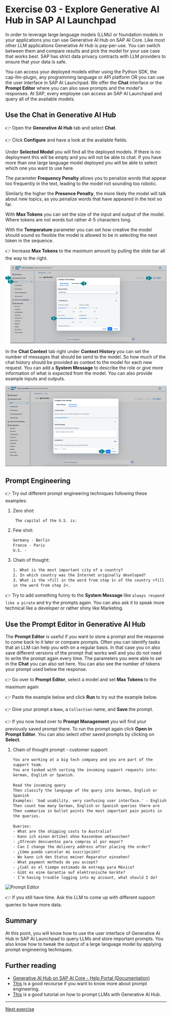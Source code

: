 <link rel="stylesheet" href="../../assets/style.css">

# Exercise 03 - Explore Generative AI Hub in SAP AI Launchpad

In order to leverage large language models (LLMs) or foundation models in your applications you can use Generative AI Hub on SAP AI Core. Like most other LLM applications Generative AI Hub is pay-per-use. You can switch between them and compare results and pick the model for your use case that works best. SAP has strict data privacy contracts with LLM providers to ensure that your data is safe.

You can access your deployed models either using the Python SDK, the cap-llm-plugin, any programming language or API platform OR you can use the user interface in SAP AI Launchpad. We offer the <b>Chat</b> interface or the <b>Prompt Editor</b> where you can also save prompts and the model's responses. At SAP, every employee can access an SAP AI Launchpad and query all of the available models.

## Use the Chat in Generative AI Hub

👉 Open the <b>Generative AI Hub</b> tab and select <b>Chat</b>. 

👉 Click <b>Configure</b> and have a look at the available fields. 

Under <b>Selected Model</b> you will find all the deployed models. If there is no deployment this will be empty and you will not be able to chat. If you have more than one large language model deployed you will be able to select which one you want to use here. 

The parameter <b>Frequency Penalty</b> allows you to penalize words that appear too frequently in the text, leading to the model not sounding too robotic. 

Similarly the higher the <b>Presence Penalty</b>, the more likely the model will talk about new topics, as you penalize words that have appeared in the text so far. 

With <b>Max Tokens</b> you can set the size of the input and output of the model. Where tokens are not words but rather 4-5 characters long. 

With the <b>Temperature</b> parameter you can set how creative the model should sound so flexible the model is allowed to be in selecting the next token in the sequence.

👉 Increase <b>Max Tokens</b> to the maximum amount by pulling the slide bar all the way to the right.

![Chat 1/2](assets/chat.png)

In the <b>Chat Context</b> tab right under <b>Context History</b> you can set the number of messages that should be send to the model. So how much of the chat history should be provided as context to the model for each new request. You can add a <b>System Message</b> to describe the role or give more information of what is expected from the model. You can also provide example inputs and outputs.

![Chat 2/2](assets/chat_2.png)

## Prompt Engineering
👉 Try out different prompt engineering techniques following these examples:

1. Zero shot:
   ```
    The capital of the U.S. is:
    ``` 
2. Few shot:
    ```
    Germany - Berlin
    France - Paris
    U.S. - 
    ```
3. Chain of thought:
    ```
    1. What is the most important city of a country?
    2. In which country was the Internet originally developed?
    3. What is the >fill in the word from step 1< of the country >fill in the word from step 2<.
    ```

👉 Try to add something funny to the <b>System Message</b> like `always respond like a pirate` and try the prompts again. You can also ask it to speak more technical like a developer or rather shiny like Marketing.

## Use the Prompt Editor in Generative AI Hub
The <b>Prompt Editor</b> is useful if you want to store a prompt and the response to come back to it later or compare prompts. Often you can identify tasks that an LLM can help you with on a regular basis. In that case you cn also save different versions of the prompt that works well and you do not need to write the prompt again every time. The parameters you were able to set in the <b>Chat</b> you can also set here. You can also see the number of tokens your prompt used below the response.

👉 Go over to <b>Prompt Editor</b>, select a model and set <b>Max Tokens</b> to the maximum again

👉 Paste the example below and click <b>Run</b> to try out the example below. 

👉 Give your prompt a `Name`, a `Collection` name, and <b>Save</b> the prompt.

👉 If you now head over to <b>Prompt Management</b> you will find your previously saved prompt there. To run the prompt again click <b>Open in Prompt Editor</b>. You can also select other saved prompts by clicking on <b>Select</b>.

1. Chain of thought prompt - customer support:
    ```
    You are working at a big tech company and you are part of the support team.
    You are tasked with sorting the incoming support requests into: German, English or Spanish.
    
    Read the incoming query
    Then classify the language of the query into German, English or Spanish
    Examples: 'bad usability. very confusing user interface.' - English
    Then count how many German, English or Spanish queries there are
    Then summarize in bullet points the most important pain points in the queries.

    Queries:
    - What are the shipping costs to Australia?
    - Kann ich einen Artikel ohne Kassenbon umtauschen?
    - ¿Ofrecen descuentos para compras al por mayor?
    - Can I change the delivery address after placing the order?
    - ¿Cómo puedo cancelar mi suscripción?
    - Wo kann ich den Status meiner Reparatur einsehen?
    - What payment methods do you accept?
    - ¿Cuál es el tiempo estimado de entrega para México?
    - Gibt es eine Garantie auf elektronische Geräte?
    - I’m having trouble logging into my account, what should I do?
    ```

![Prompt Editor](assets/prompt_editor.png)

👉 If you still have time. Ask the LLM to come up with different support queries to have more data.

## Summary

At this point, you will know how to use the user interface of Generative AI Hub in SAP AI Launchpad to query LLMs and store important prompts. You also know how to tweak the output of a large language model by applying prompt engineering techniques.

## Further reading

* [Generative AI Hub on SAP AI Core - Help Portal (Documentation)](https://help.sap.com/docs/sap-ai-core/sap-ai-core-service-guide/generative-ai-hub-in-sap-ai-core-7db524ee75e74bf8b50c167951fe34a5)
* [This](https://www.promptingguide.ai/) is a good recourse if you want to know more about prompt engineering.
* [This](https://developers.sap.com/tutorials/ai-core-generative-ai.html) is a good tutorial on how to prompt LLMs with Generative AI Hub.

---

[Next exercise](../04-explore-sap-hana-cloud-vector-engine/README.md)
